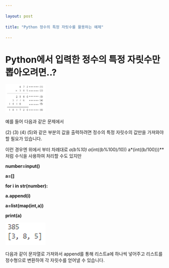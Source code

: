```yaml
---

layout: post

title: "Python 정수의 특정 자릿수를 활용하는 예제"

---
```


# Python에서 입력한 정수의 특정 자릿수만 뽑아오려면..?


<img src="/assets/images/5.PNG" width="25%" height="25%" title="제목" alt="아무거나"/>


예를 들어 다음과 같은 문제에서 


(2) (3) (4) (5)와 같은 부분의 값을 출력하려면 정수의 특정 자릿수의 값만을 가져와야할 필요가 있습니다.


이런 경우엔 위에서 부터 차례대로 **a*(b%10) a*(int((b%100)/10)) a*(int((b/100)))** 처럼 수식을 사용하여 처리할 수도 있지만


**number=input()**

**a=[]**

**for i in str(number):**

   **a.append(i)**
    
**a=list(map(int,a))**

**print(a)**



<img src="/assets/images/6.PNG" width="25%" height="25%" title="제목" alt="아무거나"/>


다음과 같이 문자열로 가져와서 append를 통해 리스트a에 하나씩 넣어주고 리스트를 정수형으로 변환하여 각 자릿수를 얻어낼 수 있습니다.
